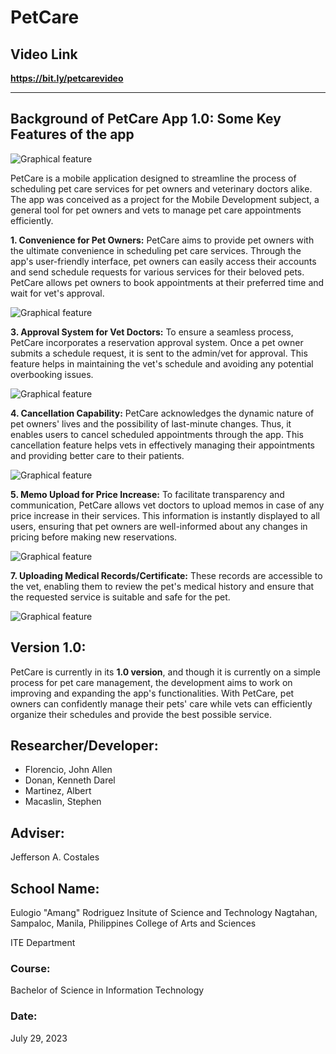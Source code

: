 # PetCare
## Video Link ##
**https://bit.ly/petcarevideo**
__________________________________

## Background of PetCare App 1.0: Some Key Features of the app ##
![Graphical feature](https://github.com/johnallen23/PetCare/assets/74499662/b064a8e8-ba09-4446-8880-508f3bec8706)

PetCare is a mobile application designed to streamline the process of scheduling pet care services for pet owners and veterinary doctors alike. The app was conceived as a project for the Mobile Development subject, a general tool for pet owners and vets to manage pet care appointments efficiently.

**1. Convenience for Pet Owners:**
PetCare aims to provide pet owners with the ultimate convenience in scheduling pet care services. Through the app's user-friendly interface, pet owners can easily access their accounts and send schedule requests for various services for their beloved pets. PetCare allows pet owners to book appointments at their preferred time and wait for vet's approval.

![Graphical feature](https://github.com/johnallen23/PetCare/assets/74499662/cda12154-d7a4-434e-9ece-a10e78fed5be)

**3. Approval System for Vet Doctors:**
To ensure a seamless process, PetCare incorporates a reservation approval system. Once a pet owner submits a schedule request, it is sent to the admin/vet for approval. This feature helps in maintaining the vet's schedule and avoiding any potential overbooking issues.

![Graphical feature](https://github.com/johnallen23/PetCare/assets/74499662/7202e184-9304-4bf7-8714-ab4c7d39cd79)

**4. Cancellation Capability:**
PetCare acknowledges the dynamic nature of pet owners' lives and the possibility of last-minute changes. Thus, it enables users to cancel scheduled appointments through the app. This cancellation feature helps vets in effectively managing their appointments and providing better care to their patients.

![Graphical feature](https://github.com/johnallen23/PetCare/assets/74499662/4a467777-1f4d-4768-abe7-081d62a15d4f)

**5. Memo Upload for Price Increase:**
To facilitate transparency and communication, PetCare allows vet doctors to upload memos in case of any price increase in their services. This information is instantly displayed to all users, ensuring that pet owners are well-informed about any changes in pricing before making new reservations.

![Graphical feature](https://github.com/johnallen23/PetCare/assets/74499662/e6a75551-2ae2-4778-b8c6-947a0b0b91be)

**7. Uploading Medical Records/Certificate:**
These records are accessible to the vet, enabling them to review the pet's medical history and ensure that the requested service is suitable and safe for the pet.

![Graphical feature](https://github.com/johnallen23/PetCare/assets/74499662/0590d56d-55d3-473b-83de-d091c41bd5af)

## Version 1.0: ##
PetCare is currently in its **1.0 version**, and though it is currently on a simple process for pet care management, the development aims to work on improving and expanding the app's functionalities.
With PetCare, pet owners can confidently manage their pets' care while vets can efficiently organize their schedules and provide the best possible service.

## Researcher/Developer: ##
* Florencio, John Allen
* Donan, Kenneth Darel
* Martinez, Albert
* Macaslin, Stephen

## Adviser: ##
Jefferson A. Costales

## School Name: ##
Eulogio "Amang" Rodriguez Insitute of Science and Technology
Nagtahan, Sampaloc, Manila, Philippines
College of Arts and Sciences

ITE Department

### Course: ###
Bachelor of Science in Information Technology

### Date: ###
July 29, 2023
